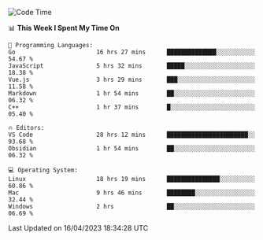 
<!--START_SECTION:waka-->
![Code Time](http://img.shields.io/badge/Code%20Time-636%20hrs%2042%20mins-blue)

📊 **This Week I Spent My Time On** 

```text
💬 Programming Languages: 
Go                       16 hrs 27 mins      ██████████████░░░░░░░░░░░   54.67 % 
JavaScript               5 hrs 32 mins       █████░░░░░░░░░░░░░░░░░░░░   18.38 % 
Vue.js                   3 hrs 29 mins       ███░░░░░░░░░░░░░░░░░░░░░░   11.58 % 
Markdown                 1 hr 54 mins        ██░░░░░░░░░░░░░░░░░░░░░░░   06.32 % 
C++                      1 hr 37 mins        █░░░░░░░░░░░░░░░░░░░░░░░░   05.40 % 

🔥 Editors: 
VS Code                  28 hrs 12 mins      ███████████████████████░░   93.68 % 
Obsidian                 1 hr 54 mins        ██░░░░░░░░░░░░░░░░░░░░░░░   06.32 % 

💻 Operating System: 
Linux                    18 hrs 19 mins      ███████████████░░░░░░░░░░   60.86 % 
Mac                      9 hrs 46 mins       ████████░░░░░░░░░░░░░░░░░   32.44 % 
Windows                  2 hrs               ██░░░░░░░░░░░░░░░░░░░░░░░   06.69 % 
```


 Last Updated on 16/04/2023 18:34:28 UTC
<!--END_SECTION:waka-->

